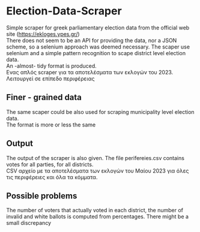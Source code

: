 # Election-Data-Scraper
Simple scraper for greek parliamentary election data from the official web site (https://ekloges.ypes.gr/)  
There does not seem to be an API for providing the data, nor a JSON scheme, so a selenium approach was deemed necessary.
The scaper use selenium and a simple pattern recognition to scape district level election data.  
An -almost- tidy format is produced.    
Ενας απλός scraper για τα αποτελέσματα των εκλογών του 2023. Λειτουργεί σε επίπεδο περιφέρειας
## Finer - grained data
The same  scaper could be also used for scraping municipality level election data.  
The format is more or less the same  
## Output 
The output of the scraper is also given.
The file perifereies.csv contains votes for all parties, for all districts.     
CSV αρχείο με τα αποτελέσματα των εκλογών του Μαίου 2023 για όλες τις περιφέρειες και όλα τα κόμματα.   
## Possible problems
The number of voters that actually voted in each district, the number of invalid and white ballots
is computed from percentages. There might be a small discrepancy
